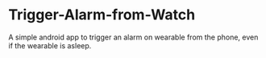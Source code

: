 # Trigger-Alarm-from-Watch
A simple android app to trigger an alarm on wearable from the phone, even if the wearable is asleep.
